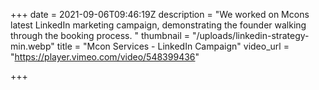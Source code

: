 +++
date = 2021-09-06T09:46:19Z
description = "We worked on Mcons latest LinkedIn marketing campaign, demonstrating the founder walking through the booking process. "
thumbnail = "/uploads/linkedin-strategy-min.webp"
title = "Mcon Services - LinkedIn Campaign"
video_url = "https://player.vimeo.com/video/548399436"

+++
